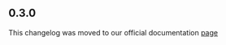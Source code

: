 ## 0.3.0

This changelog was moved to our official documentation [page](https://docs.tryrook.io/docs/category/sdks)
